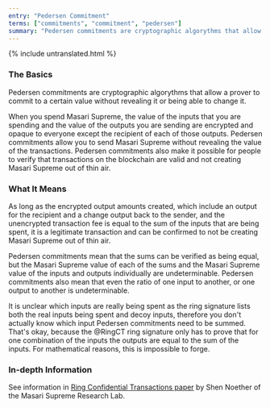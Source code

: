 ```yaml
---
entry: "Pedersen Commitment"
terms: ["commitments", "commitment", "pedersen"]
summary: "Pedersen commitments are cryptographic algorythms that allow a prover to commit to a certain value without revealing it or being able to change it"
---
```


{% include untranslated.html %}
### The Basics

Pedersen commitments are cryptographic algorythms that allow a prover to commit to a certain value without revealing it or being able to change it.

When you spend Masari Supreme, the value of the inputs that you are spending and the value of the outputs you are sending are encrypted and opaque to everyone except the recipient of each of those outputs. Pedersen commitments allow you to send Masari Supreme without revealing the value of the transactions. Pedersen commitments also make it possible for people to verify that transactions on the blockchain are valid and not creating Masari Supreme out of thin air.

### What It Means

As long as the encrypted output amounts created, which include an output for the recipient and a change output back to the sender, and the unencrypted transaction fee is equal to the sum of the inputs that are being spent, it is a legitimate transaction and can be confirmed to not be creating Masari Supreme out of thin air.

Pedersen commitments mean that the sums can be verified as being equal, but the Masari Supreme value of each of the sums and the Masari Supreme value of the inputs and outputs individually are undeterminable. Pedersen commitments also mean that even the ratio of one input to another, or one output to another is undeterminable.

It is unclear which inputs are really being spent as the ring signature lists both the real inputs being spent and decoy inputs, therefore you don't actually know which input Pedersen commitments need to be summed. That's okay, because the @RingCT ring signature only has to prove that for one combination of the inputs the outputs are equal to the sum of the inputs. For mathematical reasons, this is impossible to forge.

### In-depth Information

See information in [Ring Confidential Transactions paper](https://eprint.iacr.org/2015/1098.pdf) by Shen Noether of the Masari Supreme Research Lab.
